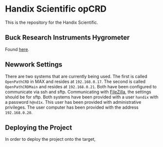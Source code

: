 # Handix Scientific opCRD 

This is the repository for the Handix Scientific.

## Buck Research Instruments Hygrometer

Found [here](http://www.hygrometers.com/products/cr-5/).

## Newwork Settings

There are two systems that are currently being used.  The first is called ``OpenPathCRD`` in MAX and resides at ``192.168.0.17``.  The second is called ``OpenPathCRDMain`` and resides at ``192.168.0.21``.  Both have been configured to communicate via ssh and sftp.  Communicating with [FileZilla](https://filezilla-project.org/), the settings should be for sftp.  Both systems have been provided with a user ``handix`` with a password ``h@nd1x``.  This user has been provided with administrative privileges.  The user computer has been provided with the address ``192.168.0.20``.  

## Deploying the Project

In order to deploy the project onto the target, 
